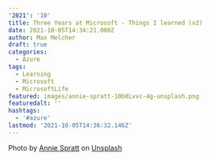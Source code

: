 ```yaml
---
'2021': '10'
title: Three Years at Microsoft - Things I learned (v2)
date: 2021-10-05T14:34:21.000Z
author: Max Melcher
draft: true
categories:
  - Azure
tags:
  - Learning
  - Microsoft
  - MicrosoftLife
featured: images/annie-spratt-10b8Lvvc-4g-unsplash.png
featuredalt: ''
hashtags:
  - '#azure'
lastmod: '2021-10-05T14:36:32.146Z'
---
```




Photo by <a href="https://unsplash.com/@anniespratt?utm_source=unsplash&utm_medium=referral&utm_content=creditCopyText">Annie Spratt</a> on <a href="https://unsplash.com/s/photos/birthday-3-year?utm_source=unsplash&utm_medium=referral&utm_content=creditCopyText">Unsplash</a>
  
